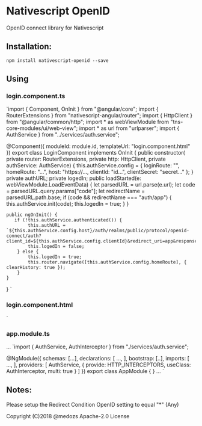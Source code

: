 ﻿# Nativescript OpenID

OpenID connect library for Nativescript

## Installation: 
`npm install nativescript-openid --save`

## Using

### login.component.ts
`import { Component, OnInit } from "@angular/core";
import { RouterExtensions } from "nativescript-angular/router";
import { HttpClient } from "@angular/common/http";
import * as webViewModule from "tns-core-modules/ui/web-view";
import * as url from "urlparser";
import { AuthService } from "../services/auth.service";

@Component({
    moduleId: module.id,
    templateUrl: "login.component.html"
})
export class LoginComponent implements OnInit {
    public constructor(
        private router: RouterExtensions,
        private http: HttpClient,
        private authService: AuthService) {
            this.authService.config = {
                loginRoute: "",
                homeRoute: "...",
                host: "https://...,
                clientId: "id...",
                clientSecret: "secret..."
            };
    }
    private authURL;
    private logedIn;
    public loadStarted(e: webViewModule.LoadEventData) {
        let parsedURL = url.parse(e.url);
        let code = parsedURL.query.params["code"];
        let redirectName = parsedURL.path.base;
        if (code && redirectName === "auth/app") {
            this.authService.init(code);
            this.logedIn = true;
        }
    }

    public ngOnInit() {
       if (!this.authService.authenticated()) {
            this.authURL = `${this.authService.config.host}/auth/realms/public/protocol/openid-connect/auth?client_id=${this.authService.config.clientId}&redirect_uri=app&response_type=code&scope=openid+email+profile`;
            this.logedIn = false;
        } else {
            this.logedIn = true;
            this.router.navigate([this.authService.config.homeRoute], { clearHistory: true });
        }
    }
}
`

### login.component.html
<GridLayout backgroundColor="#CCCCCC">
    <ScrollView>
        <WebView
        [Visibility]="!logedIn"
        [src]="authURL"
        (loadStarted)="loadStarted($event)"></WebView>
    </ScrollView>
</GridLayout>`

### app.module.ts
...
`import { AuthService, AuthInterceptor } from "./services/auth.service";

@NgModule({
    schemas: [...],
    declarations: [
        ...,
    ],
    bootstrap: [..],
    imports: [
        ...,
    ],
    providers: [
        AuthService,
        {
            provide: HTTP_INTERCEPTORS,
            useClass: AuthInterceptor,
            multi: true
        }
    ]
})
export class AppModule { }
...
`

## Notes:
Please setup the Redirect Condition OpenID setting to equal "*" (Any)  



Copyright (C)2018 @medozs Apache-2.0 License  